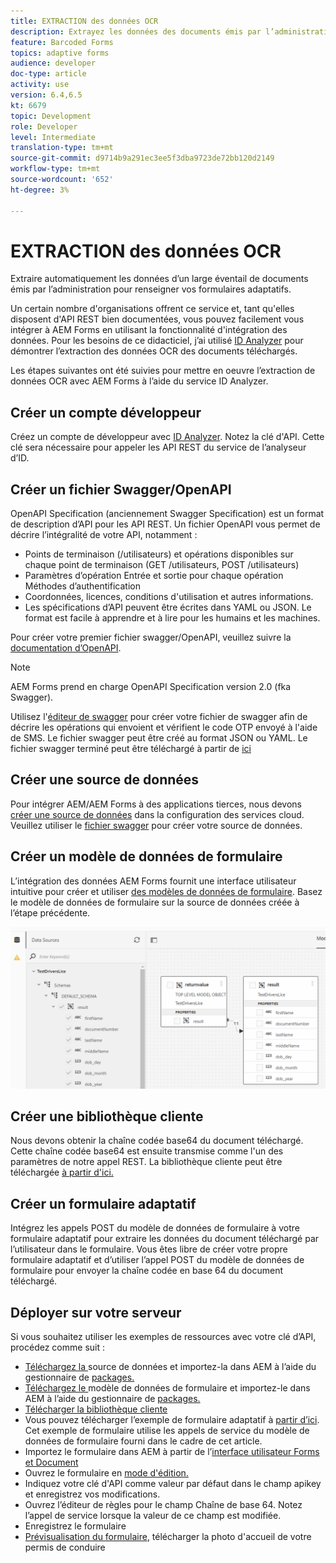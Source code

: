 ```yaml
---
title: EXTRACTION des données OCR
description: Extrayez les données des documents émis par l’administration pour remplir les formulaires.
feature: Barcoded Forms
topics: adaptive forms
audience: developer
doc-type: article
activity: use
version: 6.4,6.5
kt: 6679
topic: Development
role: Developer
level: Intermediate
translation-type: tm+mt
source-git-commit: d9714b9a291ec3ee5f3dba9723de72bb120d2149
workflow-type: tm+mt
source-wordcount: '652'
ht-degree: 3%

---
```




# EXTRACTION des données OCR

Extraire automatiquement les données d’un large éventail de documents émis par l’administration pour renseigner vos formulaires adaptatifs.

Un certain nombre d&#39;organisations offrent ce service et, tant qu&#39;elles disposent d&#39;API REST bien documentées, vous pouvez facilement vous intégrer à AEM Forms en utilisant la fonctionnalité d&#39;intégration des données. Pour les besoins de ce didacticiel, j’ai utilisé [ID Analyzer](https://www.idanalyzer.com/) pour démontrer l’extraction des données OCR des documents téléchargés.

Les étapes suivantes ont été suivies pour mettre en oeuvre l’extraction de données OCR avec AEM Forms à l’aide du service ID Analyzer.

## Créer un compte développeur

Créez un compte de développeur avec [ID Analyzer](https://portal.idanalyzer.com/signin.html). Notez la clé d&#39;API. Cette clé sera nécessaire pour appeler les API REST du service de l’analyseur d’ID.

## Créer un fichier Swagger/OpenAPI

OpenAPI Specification (anciennement Swagger Specification) est un format de description d’API pour les API REST. Un fichier OpenAPI vous permet de décrire l’intégralité de votre API, notamment :

* Points de terminaison (/utilisateurs) et opérations disponibles sur chaque point de terminaison (GET /utilisateurs, POST /utilisateurs)
* Paramètres d’opération Entrée et sortie pour chaque opération
Méthodes d’authentification
* Coordonnées, licences, conditions d&#39;utilisation et autres informations.
* Les spécifications d’API peuvent être écrites dans YAML ou JSON. Le format est facile à apprendre et à lire pour les humains et les machines.

Pour créer votre premier fichier swagger/OpenAPI, veuillez suivre la [documentation d’OpenAPI](https://swagger.io/docs/specification/2-0/basic-structure/).

>[!NOTE]
> AEM Forms prend en charge OpenAPI Specification version 2.0 (fka Swagger).

Utilisez l&#39;[éditeur de swagger](https://editor.swagger.io/) pour créer votre fichier de swagger afin de décrire les opérations qui envoient et vérifient le code OTP envoyé à l&#39;aide de SMS. Le fichier swagger peut être créé au format JSON ou YAML. Le fichier swagger terminé peut être téléchargé à partir de [ici](assets/drivers-license-swagger.zip)

## Créer une source de données

Pour intégrer AEM/AEM Forms à des applications tierces, nous devons [créer une source de données](https://docs.adobe.com/content/help/en/experience-manager-learn/forms/ic-web-channel-tutorial/parttwo.html) dans la configuration des services cloud. Veuillez utiliser le [fichier swagger](assets/drivers-license-swagger.zip) pour créer votre source de données.

## Créer un modèle de données de formulaire

L’intégration des données AEM Forms fournit une interface utilisateur intuitive pour créer et utiliser [des modèles de données de formulaire](https://docs.adobe.com/content/help/en/experience-manager-65/forms/form-data-model/create-form-data-models.html). Basez le modèle de données de formulaire sur la source de données créée à l’étape précédente.

![fdm](assets/test-dl-fdm.PNG)

## Créer une bibliothèque cliente

Nous devons obtenir la chaîne codée base64 du document téléchargé. Cette chaîne codée base64 est ensuite transmise comme l&#39;un des paramètres de notre appel REST.
La bibliothèque cliente peut être téléchargée [à partir d&#39;ici.](assets/drivers-license-client-lib.zip)

## Créer un formulaire adaptatif

Intégrez les appels POST du modèle de données de formulaire à votre formulaire adaptatif pour extraire les données du document téléchargé par l’utilisateur dans le formulaire. Vous êtes libre de créer votre propre formulaire adaptatif et d’utiliser l’appel POST du modèle de données de formulaire pour envoyer la chaîne codée en base 64 du document téléchargé.

## Déployer sur votre serveur

Si vous souhaitez utiliser les exemples de ressources avec votre clé d’API, procédez comme suit :

* [Téléchargez la ](assets/drivers-license-source.zip) source de données et importez-la dans AEM à l’aide du gestionnaire de  [packages.](http://localhost:4502/crx/packmgr/index.jsp)
* [Téléchargez le ](assets/drivers-license-fdm.zip) modèle de données de formulaire et importez-le dans AEM à l’aide du gestionnaire de  [packages.](http://localhost:4502/crx/packmgr/index.jsp)
* [Télécharger la bibliothèque cliente](assets/drivers-license-client-lib.zip)
* Vous pouvez télécharger l’exemple de formulaire adaptatif à [partir d’ici](assets/adaptive-form-dl.zip). Cet exemple de formulaire utilise les appels de service du modèle de données de formulaire fourni dans le cadre de cet article.
* Importez le formulaire dans AEM à partir de l’[interface utilisateur Forms et Document](http://localhost:4502/aem/forms.html/content/dam/formsanddocuments)
* Ouvrez le formulaire en [mode d&#39;édition.](http://localhost:4502/editor.html/content/forms/af/driverslicenseandpassport.html)
* Indiquez votre clé d&#39;API comme valeur par défaut dans le champ apikey et enregistrez vos modifications.
* Ouvrez l’éditeur de règles pour le champ Chaîne de base 64. Notez l’appel de service lorsque la valeur de ce champ est modifiée.
* Enregistrez le formulaire
* [Prévisualisation du formulaire](http://localhost:4502/content/dam/formsanddocuments/driverslicenseandpassport/jcr:content?wcmmode=disabled), télécharger la photo d&#39;accueil de votre permis de conduire


